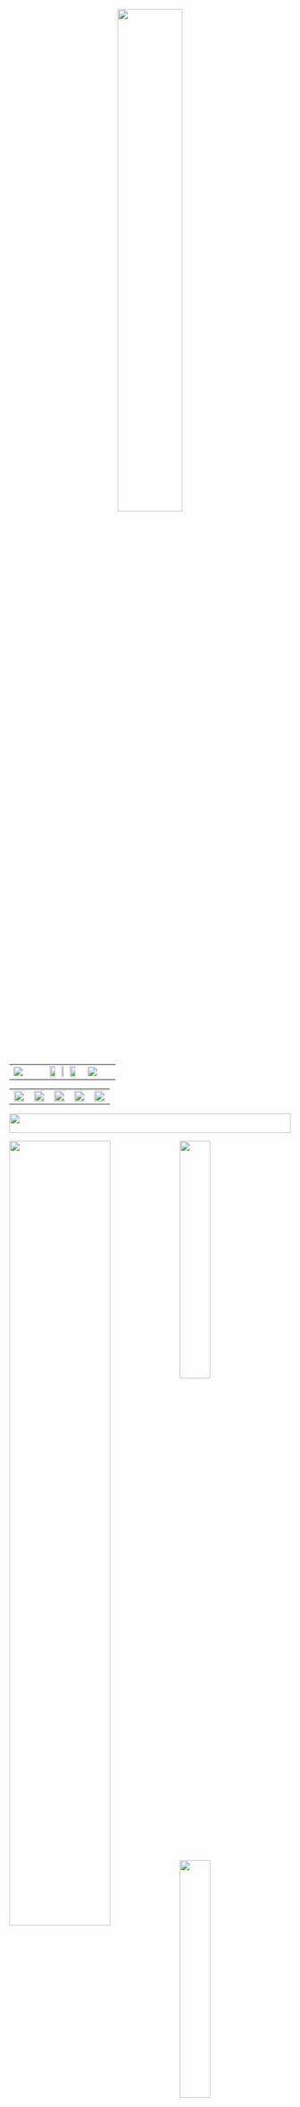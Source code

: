 <!--ANDI BANDI SANDI JO CODE CHORI KRE USKI ---------->
<!-- header anime -->
<p align="center"><img src="https://readme-typing-svg.herokuapp.com?font=Orbitron&size=40&color=%2379A500&height=67&duration=3000&center=true&lines=%F0%9F%85%B6%F0%9F%86%81%F0%9F%85%B4%F0%9F%85%B4%F0%9F%86%83%F0%9F%85%B8%F0%9F%85%BD%F0%9F%85%B6%F0%9F%86%82" width="48%" align="center"></p>
<table>
 <tr>
  <td width="30%"><img src="https://media.tenor.com/_7QhtyfyO0IAAAAC/zenitsu-gif.gif"></td>
  <td align="center"> <img src="https://media.tenor.com/fRmdE8epuE0AAAAj/syctk-saycotik.gif" width="40%" align="center"><img src="https://media.tenor.com/fRmdE8epuE0AAAAj/syctk-saycotik.gif" width="20%" align="center"><img src="https://media.tenor.com/fRmdE8epuE0AAAAj/syctk-saycotik.gif" width="40%" align="center"></td>
  <td width="30%"><img src="https://media.tenor.com/_7QhtyfyO0IAAAAC/zenitsu-gif.gif"></td>
 </tr>
</table>
<table>
 <tr>
  <td> <img src="https://media3.giphy.com/media/4ilFRqgbzbx4c/giphy.gif?cid=ecf05e47dcwkm0hgur8qeojbvjp23pceeo9pdii58gcaffvp&ep=v1_gifs_search&rid=giphy.gif&ct=g" height="220%" width="150%" > </td>
  <td> <img src="https://media2.giphy.com/media/v1.Y2lkPTc5MGI3NjExZWNhYjZjYjAwZDJkNzQwYWZiYWQ2ZDRjNjZmYzQxNzJlZTU0N2U1NiZlcD12MV9pbnRlcm5hbF9naWZzX2dpZklkJmN0PWc/12q7JyfK1UolW0/giphy.gif" height="220%" width="150%" > </td>
  <td> <img src="https://media.tenor.com/S8tFSa9K66EAAAAC/sukuna-jujutsu-kaisen.gif" height="220%" width="190%" > </td>
  <td> <img src="https://media.tenor.com/9eu9F42NQuYAAAAd/dance-anime-cool.gif" height="220%" width="150%" > </td>
  <td> <img src="https://media.tenor.com/ZQndYO4NwBcAAAAC/gojo-satoru.gif" height="290%" width="150%" > </td>
 </tr>
 </table>
<!-- Line -->
<img src="https://i.imgur.com/dBaSKWF.gif" height="35" width="100%">

<!--🔭I'm currently working on Mobile Applications <br>🫂I'm looking to collaborate on Open Source Projects<br>🌱I'm currently learning about React Native<br>☕Ask me about Coffee and Snacks<br>💡Fun fact: I am an Engineer too -->
<!-- About Me-->
<img align="left" width="60%" src="metrics.base.svg"></img>
<img align="center" width="33%" src="metrics.plugin.skyline.svg"></img> 
<img align="center" width="33%" src="metrics.plugin.stargazers.svg"/></img>
<img align="center" width="33%" src="metrics.plugin.languages.indepth.svg"/></img>
<!--<img align="right" width="9%" src="https://moon-svg.minung.dev/moon.svg?theme=basic" alt="moon.svg"> <p style="font-size: 40px;"  align="right" >Watch This Moon Live > > > > > </p>-->
<img align="left" width="70%" src="metrics.plugin.activity.svg"></img>
<img align="left" width="70%" src="metrics.plugin.stars.svg"></img>
<img align="left" width="70%" src="metrics.plugin.followup.indepth.svg"/></img>
<img align="left" width="70%"  src="metrics.plugin.followup.user.svg"/></img>
<img align="left" width="75%" src="metrics.plugin.achievements.compact.svg"/></img>
<img align="left" width="85%" src="metrics.plugin.people.followers.svg"/></img>           

<table><tr><td align="center"><img align="center" width="98%" src="profile-3d-contrib/profile-night-rainbow.svg"></img></td></tr></table>


<!--📏LINE-->
<img src="https://i.imgur.com/dBaSKWF.gif" height="35" width="100%">
<!-- Tech Stack-->

<h1 align="center"> 🗽 My Tech Stacks 🗽 </h1>
<img src="https://readme-typing-svg.demolab.com?font=Patua+One&size=25&duration=3000&pause=1000&color=949494&width=598&height=60&lines=What+Do+I+Know+%3F;What+Tech+Stacks+I+Use+%3F;Which+Frameworks+I+work+on+%3F;What+Languages+I+like+to+Code+%3F;Which+IDEs+I+Use+to+Code+%3F;What+Operating+Systems+I+have+Worked+on+%3F" alt="Typing SVG" width="80%"> </br>


<table align="center" >
  <tr>
   <th width="30%"><h2> 📋 Languages </h2></th>
   <th width="30%"><h2> 📚 Frameworks, Platforms and Libraries </h2></th>
   <th width="30%"><h2> 🎨 Design </h2></th>
   
 </tr>
  <tr>
   <td>
    <img src="https://img.shields.io/badge/C%23-239120?style=for-the-badge&logo=c-sharp&logoColor=white">
    <img src="https://img.shields.io/badge/HTML5-E34F26?style=for-the-badge&logo=html5&logoColor=white">
    <img src="https://img.shields.io/badge/CSS3-1572B6?style=for-the-badge&logo=css3&logoColor=white">
    <img src="https://img.shields.io/badge/JavaScript-F7DF1E?style=for-the-badge&logo=javascript&logoColor=black">
    <img src="https://img.shields.io/badge/Java-ED8B00?style=for-the-badge&logo=openjdk&logoColor=white">
    <img src="https://img.shields.io/badge/C%2B%2B-00599C?style=for-the-badge&logo=c%2B%2B&logoColor=white">
    <img src="https://img.shields.io/badge/C-00599C?style=for-the-badge&logo=c&logoColor=white">
    <img src="https://img.shields.io/badge/Python-14354C?style=for-the-badge&logo=python&logoColor=white">
    <img src="https://img.shields.io/badge/Sass-CC6699?style=for-the-badge&logo=sass&logoColor=white">
    <img src="https://img.shields.io/badge/PHP-777BB4?style=for-the-badge&logo=php&logoColor=white">
    <img src="https://img.shields.io/badge/Swift-FA7343?style=for-the-badge&logo=swift&logoColor=white">
    <img src="https://img.shields.io/badge/kotlin-%237F52FF.svg?style=for-the-badge&logo=kotlin&logoColor=white">
    <img src="https://img.shields.io/badge/Dart-0175C2?style=for-the-badge&logo=dart&logoColor=white">
    <img src="https://img.shields.io/badge/TypeScript-007ACC?style=for-the-badge&logo=typescript&logoColor=white">
    <img src="https://img.shields.io/badge/Shell_Script-121011?style=for-the-badge&logo=gnu-bash&logoColor=white">
    <img src="https://img.shields.io/badge/Markdown-000000?style=for-the-badge&logo=markdown&logoColor=white">
    <img src="https://img.shields.io/badge/PowerShell-%235391FE.svg?style=for-the-badge&logo=powershell&logoColor=white">
    <img src="https://img.shields.io/badge/Windows%20Terminal-%234D4D4D.svg?style=for-the-badge&logo=windows-terminal&logoColor=white">
    
   
   
   
   </td>
   
   <td>
       <img src="https://img.shields.io/badge/Tailwind_CSS-38B2AC?style=for-the-badge&logo=tailwind-css&logoColor=white">
       <img src="https://img.shields.io/badge/Bootstrap-563D7C?style=for-the-badge&logo=bootstrap&logoColor=white">
       <img src="https://img.shields.io/badge/AngularJS-E23237?style=for-the-badge&logo=angularjs&logoColor=white">
       <img src="https://img.shields.io/badge/Angular-DD0031?style=for-the-badge&logo=angular&logoColor=white">
       <img src="https://img.shields.io/badge/React-20232A?style=for-the-badge&logo=react&logoColor=61DAFB">
       <img src="https://img.shields.io/badge/Express.js-404D59?style=for-the-badge">
       <img src="https://img.shields.io/badge/Django-092E20?style=for-the-badge&logo=django&logoColor=white">
       <img src="https://img.shields.io/badge/Flask-000000?style=for-the-badge&logo=flask&logoColor=white">
       <img src="https://img.shields.io/badge/bulma-00D0B1?style=for-the-badge&logo=bulma&logoColor=white">
       <img src="https://img.shields.io/badge/expo-1C1E24?style=for-the-badge&logo=expo&logoColor=#D04A37">
       <img src="https://img.shields.io/badge/Gatsby-%23663399.svg?style=for-the-badge&logo=gatsby&logoColor=white">
       <img src="https://img.shields.io/badge/Ionic-%233880FF.svg?style=for-the-badge&logo=Ionic&logoColor=white">
       <img src="https://img.shields.io/badge/joomla-%235091CD.svg?style=for-the-badge&logo=joomla&logoColor=white">
       <img src="https://img.shields.io/badge/NPM-%23CB3837.svg?style=for-the-badge&logo=npm&logoColor=white">
       <img src="https://img.shields.io/badge/Next-black?style=for-the-badge&logo=next.js&logoColor=white">
       <img src="https://img.shields.io/badge/node.js-6DA55F?style=for-the-badge&logo=node.js&logoColor=white">
       <img src="https://img.shields.io/badge/redux-%23593d88.svg?style=for-the-badge&logo=redux&logoColor=white">

    
   
   </td>
   
   <td>
       <img src="https://img.shields.io/badge/Canva-%2300C4CC.svg?&style=for-the-badge&logo=Canva&logoColor=white">
       <img src="	https://img.shields.io/badge/Figma-F24E1E?style=for-the-badge&logo=figma&logoColor=white">
       <img src="https://img.shields.io/badge/blender-%23F5792A.svg?style=for-the-badge&logo=blender&logoColor=white">
       <img src="https://img.shields.io/badge/Adobe%20Illustrator-FF9A00?style=for-the-badge&logo=adobe%20illustrator&logoColor=white">
       <img src="https://img.shields.io/badge/Adobe%20Lightroom-31A8FF?style=for-the-badge&logo=Adobe%20Lightroom&logoColor=white">
       <img src="https://img.shields.io/badge/Adobe%20Photoshop-31A8FF?style=for-the-badge&logo=Adobe%20Photoshop&logoColor=black">
       <img src="https://img.shields.io/badge/Figma-F24E1E?style=for-the-badge&logo=figma&logoColor=white">

   
   </td>
 </tr>
   <tr>
   <th><h2> 🕓 Version Control </h2></th>
   <th><h2> 💻 IDEs/Editors </h2></th>
   <th><h2> 💾 DataBase </h2></th>
 </tr>
  <tr>
   <td>
       <img src="https://img.shields.io/badge/github%20actions-%232671E5.svg?style=for-the-badge&logo=githubactions&logoColor=white">
       <img src="https://img.shields.io/badge/GitLab%20CI-%23181717.svg?style=for-the-badge&logo=gitlab&logoColor=white">
       <img src="https://img.shields.io/badge/gitlab-%23181717.svg?style=for-the-badge&logo=gitlab&logoColor=white">
       <img src="https://img.shields.io/badge/github-%23121011.svg?style=for-the-badge&logo=github&logoColor=white">
       <img src="https://img.shields.io/badge/git-%23F05033.svg?style=for-the-badge&logo=git&logoColor=white">
       
   
   </td>
   <td>
       <img src="https://img.shields.io/badge/Visual%20Studio%20Code-0078d7.svg?style=for-the-badge&logo=visual-studio-code&logoColor=white">
       <img src="https://img.shields.io/badge/Android%20Studio-3DDC84.svg?style=for-the-badge&logo=android-studio&logoColor=white">
       <img src="https://img.shields.io/badge/Visual%20Studio-5C2D91.svg?style=for-the-badge&logo=visual-studio&logoColor=white">
       <img src="https://img.shields.io/badge/WordPress-%23117AC9.svg?style=for-the-badge&logo=WordPress&logoColor=white">
       <img src="https://img.shields.io/badge/pycharm-143?style=for-the-badge&logo=pycharm&logoColor=black&color=black&labelColor=green">
       <img src="https://img.shields.io/badge/jupyter-%23FA0F00.svg?style=for-the-badge&logo=jupyter&logoColor=white">
       <img src="https://img.shields.io/badge/Postman-FF6C37?style=for-the-badge&logo=postman&logoColor=white">
       <img src="https://img.shields.io/badge/webstorm-143?style=for-the-badge&logo=webstorm&logoColor=white&color=black">
       <img src="https://img.shields.io/badge/Atom-66595C?style=for-the-badge&logo=Atom&logoColor=white">
       <img src="https://img.shields.io/badge/NeoVim-%2357A143.svg?&style=for-the-badge&logo=neovim&logoColor=white">
       <img src="https://img.shields.io/badge/Notepad++-90E59A.svg?style=for-the-badge&logo=notepad%2B%2B&logoColor=black">
       <img src="https://img.shields.io/badge/replit-667881?style=for-the-badge&logo=replit&logoColor=white">
       <img src="https://img.shields.io/badge/Eclipse-2C2255?style=for-the-badge&logo=eclipse&logoColor=white">
       <img src="https://img.shields.io/badge/VIM-%2311AB00.svg?&style=for-the-badge&logo=vim&logoColor=white">
       

   
   </td>
   <td> 
       <img src="https://img.shields.io/badge/MongoDB-4EA94B?style=for-the-badge&logo=mongodb&logoColor=white">
       <img src="https://img.shields.io/badge/MySQL-005C84?style=for-the-badge&logo=mysql&logoColor=white">
       <img src="https://img.shields.io/badge/Oracle-F80000?style=for-the-badge&logo=Oracle&logoColor=white">
       <img src="https://img.shields.io/badge/PostgreSQL-316192?style=for-the-badge&logo=postgresql&logoColor=white">
       <img src="https://img.shields.io/badge/SQLite-07405E?style=for-the-badge&logo=sqlite&logoColor=white">
       <img src="https://img.shields.io/badge/rabbitmq-%23FF6600.svg?&style=for-the-badge&logo=rabbitmq&logoColor=white">
       <img src="https://img.shields.io/badge/Firebase-039BE5?style=for-the-badge&logo=Firebase&logoColor=white">
   </td>
 </tr>
   <tr>
   <th><h2> 📱 Mobile Frameworks </h2></th>
   <th><h2> 🎛️ Operating System </h2></th>
   <th><h2> 🏢 Office </h2></th>
 </tr>
  <tr>
   <td> 
    <img src="https://img.shields.io/badge/Flutter-02569B?style=for-the-badge&logo=flutter&logoColor=white">
    <img src="https://img.shields.io/badge/React_Native-20232A?style=for-the-badge&logo=react&logoColor=61DAFB">
    <img src="https://img.shields.io/badge/Ionic-3880FF?style=for-the-badge&logo=ionic&logoColor=white">
    <img src="https://img.shields.io/badge/NativeScript-3655FF?style=for-the-badge&logo=NativeScript&logoColor=black">
    <img src="https://img.shields.io/badge/Android_Studio-3DDC84?style=for-the-badge&logo=android-studio&logoColor=white">

   </td>
   <td>
    <img src="https://img.shields.io/badge/Arch_Linux-1793D1?style=for-the-badge&logo=arch-linux&logoColor=white">
    <img src="https://img.shields.io/badge/Cent%20OS-262577?style=for-the-badge&logo=CentOS&logoColor=white">
    <img src="https://img.shields.io/badge/Debian-A81D33?style=for-the-badge&logo=debian&logoColor=white">
    <img src="https://img.shields.io/badge/Fedora-294172?style=for-the-badge&logo=fedora&logoColor=white">
    <img src="https://img.shields.io/badge/iOS-000000?style=for-the-badge&logo=ios&logoColor=white">
    <img src="https://img.shields.io/badge/Kali_Linux-557C94?style=for-the-badge&logo=kali-linux&logoColor=white">
    <img src="https://img.shields.io/badge/Linux-FCC624?style=for-the-badge&logo=linux&logoColor=black">
    <img src="https://img.shields.io/badge/Linux_Mint-87CF3E?style=for-the-badge&logo=linux-mint&logoColor=white">
    <img src="https://img.shields.io/badge/manjaro-35BF5C?style=for-the-badge&logo=manjaro&logoColor=white">
    <img src="https://img.shields.io/badge/Pop!_OS-48B9C7?style=for-the-badge&logo=Pop!_OS&logoColor=white">
    <img src="https://img.shields.io/badge/Tails%20-56347C?&style=for-the-badge&logo=tails&logoColor=white">
    <img src="https://img.shields.io/badge/Red%20Hat-EE0000?style=for-the-badge&logo=redhat&logoColor=white">
    <img src="https://img.shields.io/badge/SUSE-0C322C?style=for-the-badge&logo=SUSE&logoColor=white">
    <img src="https://img.shields.io/badge/Elementary%20OS-64BAFF?style=for-the-badge&logo=elementary&logoColor=white">
    <img src="https://img.shields.io/badge/Windows-0078D6?style=for-the-badge&logo=windows&logoColor=white">
    <img src="https://img.shields.io/badge/Android-3DDC84?style=for-the-badge&logo=android&logoColor=white">
    <img src="https://img.shields.io/badge/freebsd-AB2B28?style=for-the-badge&logo=freebsd&logoColor=white">
    <img src="https://img.shields.io/badge/Gentoo-54487A?style=for-the-badge&logo=gentoo&logoColor=white">
    <img src="https://img.shields.io/badge/-MX%20Linux-%23000000?style=for-the-badge&logo=MXlinux&logoColor=white">
    <img src="https://img.shields.io/badge/lineageos-167C80?style=for-the-badge&logo=lineageos&logoColor=white">
    <img src="https://img.shields.io/badge/mac%20os-000000?style=for-the-badge&logo=macos&logoColor=F0F0F0">
    
   </td>
   <td> 
    <img src="https://img.shields.io/badge/LibreOffice-%2318A303?style=for-the-badge&logo=LibreOffice&logoColor=white">
    <img src="https://img.shields.io/badge/Microsoft_Excel-217346?style=for-the-badge&logo=microsoft-excel&logoColor=white">
    <img src="https://img.shields.io/badge/Microsoft_PowerPoint-B7472A?style=for-the-badge&logo=microsoft-powerpoint&logoColor=white">
    <img src="https://img.shields.io/badge/Microsoft_Word-2B579A?style=for-the-badge&logo=microsoft-word&logoColor=white">
    <img src="https://img.shields.io/badge/Microsoft_Office-D83B01?style=for-the-badge&logo=microsoft-office&logoColor=white">
   
   </td>
 </tr>
 
   <tr>
   <th><h2> ☁️ Hosting/SaaS </h2></th>
   <th><h2> 📂 Cloud Storage </h2></th>
   <th><h2> 🌐 Browsers </h2> </th> 
 </tr>
  <tr>
   <td>
     <img src="https://img.shields.io/badge/firebase-%23039BE5.svg?style=for-the-badge&logo=firebase">
     <img src="https://img.shields.io/badge/github%20pages-121013?style=for-the-badge&logo=github&logoColor=white">
     <img src="https://img.shields.io/badge/heroku-%23430098.svg?style=for-the-badge&logo=heroku&logoColor=white">
     <img src="https://img.shields.io/badge/netlify-%23000000.svg?style=for-the-badge&logo=netlify&logoColor=#00C7B7">
     <img src="https://img.shields.io/badge/vercel-%23000000.svg?style=for-the-badge&logo=vercel&logoColor=white">
     <img src="https://img.shields.io/badge/Oracle-F80000?style=for-the-badge&logo=oracle&logoColor=white">
     <img src="https://img.shields.io/badge/Cloudflare-F38020?style=for-the-badge&logo=Cloudflare&logoColor=white">
     <img src="https://img.shields.io/badge/AWS-%23FF9900.svg?style=for-the-badge&logo=amazon-aws&logoColor=white">
     <img src="https://img.shields.io/badge/azure-%230072C6.svg?style=for-the-badge&logo=microsoftazure&logoColor=white">
     <img src="https://img.shields.io/badge/GoogleCloud-%234285F4.svg?style=for-the-badge&logo=google-cloud&logoColor=white">
     <img src="https://img.shields.io/badge/Openstack-%23f01742.svg?style=for-the-badge&logo=openstack&logoColor=white">
   </td>
   <td>
    <img src="https://img.shields.io/badge/Dropbox-%233B4D98.svg?style=for-the-badge&logo=Dropbox&logoColor=white">
    <img src="https://img.shields.io/badge/Google%20Drive-4285F4?style=for-the-badge&logo=googledrive&logoColor=white">
    <img src="https://img.shields.io/badge/Mega-%23D90007.svg?style=for-the-badge&logo=Mega&logoColor=white">
    <img src="https://img.shields.io/badge/OneDrive-0078D4.svg?style=for-the-badge&logo=microsoftonedrive&logoColor=white">
   
   </td>
   <td>
    <img src="https://img.shields.io/badge/Edge-0078D7?style=for-the-badge&logo=Microsoft-edge&logoColor=white">
    <img src="https://img.shields.io/badge/Firefox-FF7139?style=for-the-badge&logo=Firefox-Browser&logoColor=white">
    <img src="https://img.shields.io/badge/Google%20Chrome-4285F4?style=for-the-badge&logo=GoogleChrome&logoColor=white">
    <img src="https://img.shields.io/badge/Tor-7D4698?style=for-the-badge&logo=Tor-Browser&logoColor=white">
    <img src="https://img.shields.io/badge/Brave-FB542B?style=for-the-badge&logo=Brave&logoColor=white">
   
   </td>
 </tr>
 
 <tr>
   <th><h2> 🖥️ ML/DL </h2></th>
   <th><h2> 🧪 Testing </h2></th>
   <th><h2> 🛍️ Store </h2> </th> 
 </tr>
 
  <tr>
   <td>
    <img src="https://img.shields.io/badge/numpy-%23013243.svg?style=for-the-badge&logo=numpy&logoColor=white">
    <img src="https://img.shields.io/badge/pandas-%23150458.svg?style=for-the-badge&logo=pandas&logoColor=white">
    <img src="https://img.shields.io/badge/PyTorch-%23EE4C2C.svg?style=for-the-badge&logo=PyTorch&logoColor=white">
    <img src="https://img.shields.io/badge/TensorFlow-%23FF6F00.svg?style=for-the-badge&logo=TensorFlow&logoColor=white">
    
    
   </td>
   <td>
    <img src="https://img.shields.io/badge/-selenium-%43B02A?style=for-the-badge&logo=selenium&logoColor=white">
    <img src="https://img.shields.io/badge/-Jasmine-%238A4182?style=for-the-badge&logo=Jasmine&logoColor=white">
    <img src="https://img.shields.io/badge/-cypress-%23E5E5E5?style=for-the-badge&logo=cypress&logoColor=058a5e">
    <img src="https://img.shields.io/badge/-mocha-%238D6748?style=for-the-badge&logo=mocha&logoColor=white">
    <img src="https://img.shields.io/badge/-jest-%23C21325?style=for-the-badge&logo=jest&logoColor=white">
    
    
   
   </td>
   <td>
    <img src="https://img.shields.io/badge/App_Store-0D96F6?style=for-the-badge&logo=app-store&logoColor=white">
    <img src="https://img.shields.io/badge/F_Droid-1976D2?style=for-the-badge&logo=f-droid&logoColor=white">
    <img src="https://img.shields.io/badge/Google_Play-414141?style=for-the-badge&logo=google-play&logoColor=white">
    
   
   </td>
 </tr>
 
  <tr>
   <th><h2> 📺 Streaming </h2></th>
   <th><h2> 🎮 Gaming </h2></th>
   <th><h2> 🎓 Education </h2> </th> 
 </tr>
 
  <tr>
   <td>
    <img src="https://img.shields.io/badge/Amazon%20Prime-0F79AF?style=for-the-badge&logo=amazonprime&logoColor=white">
    <img src="https://img.shields.io/badge/Crunchyroll-F47521?style=for-the-badge&logo=crunchyroll&logoColor=white">
    <img src="https://img.shields.io/badge/fire%20tv-fc3b2d?style=for-the-badge&logo=amazon%20fire%20tv&logoColor=white">
    <img src="https://img.shields.io/badge/Netflix-E50914?style=for-the-badge&logo=netflix&logoColor=white">
    <img src="https://img.shields.io/badge/Twitch-9347FF?style=for-the-badge&logo=twitch&logoColor=white">
    <img src="https://img.shields.io/badge/Youtube%20Gaming-FF0000?style=for-the-badge&logo=Youtubegaming&logoColor=white">
    
   </td>
   <td>
    <img src="https://img.shields.io/badge/battle.net-%2300AEFF.svg?style=for-the-badge&logo=battle.net&logoColor=white">
    <img src="https://img.shields.io/badge/epicgames-%23313131.svg?style=for-the-badge&logo=epicgames&logoColor=white">
    <img src="https://img.shields.io/badge/ea-%23000000.svg?style=for-the-badge&logo=ea&logoColor=white">
    <img src="https://img.shields.io/badge/nVIDIA-%2376B900.svg?style=for-the-badge&logo=nVIDIA&logoColor=white">
    <img src="https://img.shields.io/badge/PSN-%230070D1.svg?style=for-the-badge&logo=Playstation&logoColor=white">
    <img src="https://img.shields.io/badge/Ubisoft-%23F5F5F5.svg?style=for-the-badge&logo=Ubisoft&logoColor=black">
    <img src="https://img.shields.io/badge/unrealengine-%23313131.svg?style=for-the-badge&logo=unrealengine&logoColor=white">
    <img src="https://img.shields.io/badge/unity-%23000000.svg?style=for-the-badge&logo=unity&logoColor=white">
    <img src="https://img.shields.io/badge/steam-%23000000.svg?style=for-the-badge&logo=steam&logoColor=white">

    
   
   </td>
   <td>
    <img src="https://img.shields.io/badge/coding%20ninjas-DD6620?style=for-the-badge&logo=codingninjas&logoColor=white">
    <img src="https://img.shields.io/badge/Coursera-%230056D2.svg?style=for-the-badge&logo=Coursera&logoColor=white">
    <img src="https://img.shields.io/badge/Duolingo-%234DC730.svg?style=for-the-badge&logo=Duolingo&logoColor=white">
    <img src="https://img.shields.io/badge/edX-%2302262B.svg?style=for-the-badge&logo=edX&logoColor=white">
    <img src="https://img.shields.io/badge/Freecodecamp-%23123.svg?&style=for-the-badge&logo=freecodecamp&logoColor=green">
    <img src="https://img.shields.io/badge/Skill%20share-002333?style=for-the-badge&logo=skillshare&logoColor=00FF84">
    <img src="https://img.shields.io/badge/Udacity-grey?style=for-the-badge&logo=udacity&logoColor=15B8E6">
    <img src="https://img.shields.io/badge/Udemy-A435F0?style=for-the-badge&logo=Udemy&logoColor=white">
   
   </td>
 </tr>
</table>
 
<!-- Line -->
<img src="https://i.imgur.com/dBaSKWF.gif" height="35" width="100%">

<!-- Github stats-->
<h1 align="center">
 <img src="https://c.tenor.com/SOVMSXmWB1kAAAAi/tony-star-jumping.gif" width="9%">    GitHub Stats     <img src="https://c.tenor.com/SOVMSXmWB1kAAAAi/tony-star-jumping.gif" width="9%" >
 </h1>



![](https://wakapi.dev/api/badge/X_itachi_X/interval:today?label=today) ![](https://img.shields.io/endpoint?url=https://wakapi.dev/api/compat/shields/v1/X_itachi_X/interval:30_days&label=last30d) [![](https://visitcount.itsvg.in/api?id=X-itachi-X&icon=0&color=0)](https://visitcount.itsvg.in)

<table>
 <tr>
  <td><img src="https://github-readme-stats.vercel.app/api?username=X-itachi-X&theme=blue-green&bg_color=22272e&hide_border=false&include_all_commits=false&count_private=false"> </td>
  <td><img src="https://github-readme-streak-stats.herokuapp.com/?user=X-itachi-X&theme=blue-green&bg_color=22272e&hide_border=false"> </td>
 </tr>
  <tr>
  <td><img src="https://github-readme-stats.vercel.app/api/wakatime?username=X_itachi_X&api_domain=wakapi.dev&bg_color=22272e&title_color=2F855A&icon_color=2F855A&text_color=ffffff&custom_title=This%20Week%20Stats&layout=compact"> </td>
  <td><img src="https://github-readme-stats.vercel.app/api/top-langs/?username=X-itachi-X&theme=blue-green&bg_color=22272e&hide_border=false&include_all_commits=true&count_private=false&layout=compact" > </td>
 </tr>
 </table
 </br>
 <img src="https://github-readme-activity-graph.vercel.app/graph?username=X-itachi-X&theme=github-compact" width="100%">
 <picture>
   <source media="(prefers-color-scheme: dark)" srcset="github-contribution-grid-snake-dark.svg" />
   <source media="(prefers-color-scheme: light)" srcset="github-contribution-grid-snake.svg" />
   <img alt="github-snake" src="github-contribution-grid-snake.svg" width="100%" />
 </picture>
 

 <!-- Github Trophies-->
 <h1 align="center">
 <img src="https://media.tenor.com/0ENB5HuTH0gAAAAi/trophy-beker.gif" width="9%">     GitHub Trophies     <img src="https://media.tenor.com/0ENB5HuTH0gAAAAi/trophy-beker.gif" width="9%" >
 </h1>

![](https://github-profile-trophy.vercel.app/?username=X-itachi-X&theme=radical&no-frame=false&no-bg=true&margin-w=65)

 <div align="center">
 <h2> ✍️ Random Dev Quote ✍️ </h2>
<img src="https://quotes-github-readme.vercel.app/api?type=horizontal&bg_color=22272e&theme=gruvbox">

 <h2> 🔝 Top Contributed Repo 🔝 </h2>
<img src="https://github-contributor-stats.vercel.app/api?username=X-itachi-X&limit=5&bg_color=22272e&theme=gruvbox&combine_all_yearly_contributions=true&no-bg=true">
 </div>



<!--📏LINE-->
<img src="https://i.imgur.com/dBaSKWF.gif" height="35" width="100%">
 
<!--Music-->
<h1 align="center">🎧 Music 🎧</h1>
<div align="center"><img src="https://novatorem.vercel.app/api/spotify?background_color=0d1117&border_color=ffffff" width="45%"></div>



<!--📏LINE-->
<img src="https://i.imgur.com/dBaSKWF.gif" height="35" width="100%">
 
<h1 align="center">
 <img src="https://media1.giphy.com/media/uwmNTx7NaDbJnXlKbx/giphy.gif?cid=ecf05e47stjb15nj1fve5ekbrydjsidq2xll0kxyb87wzlaf&ep=v1_stickers_search&rid=giphy.gif&ct=s" width="4%" align="">
  Social 
 <img src="https://media1.giphy.com/media/uwmNTx7NaDbJnXlKbx/giphy.gif?cid=ecf05e47stjb15nj1fve5ekbrydjsidq2xll0kxyb87wzlaf&ep=v1_stickers_search&rid=giphy.gif&ct=s" width="4%" align="">
</h1>
</br>

[![Instagram](https://img.shields.io/badge/Instagram-%23E4405F.svg?logo=Instagram&logoColor=white)](https://instagram.com/_ankit.prakash_) [![LinkedIn](https://img.shields.io/badge/LinkedIn-%230077B5.svg?logo=linkedin&logoColor=white)](https://linkedin.com/in/ankitprakashprogrammer) 
 
<!--📏LINE-->
<img src="https://i.imgur.com/dBaSKWF.gif" height="35" width="100%">
 
<!--🎨THEMEMODE / 🌐WEBSITE: https://fancytext.blogspot.com/ -->
<h4 align="left">
</h4>
 
╔═&nbsp;&nbsp;👀 𝕐&nbsp;𝕆&nbsp;𝕌&nbsp;ℝ&nbsp;&nbsp;𝕋&nbsp;ℍ&nbsp;𝔼&nbsp;𝕄&nbsp;𝔼&nbsp;&nbsp;𝕄&nbsp;𝕆&nbsp;𝔻&nbsp;𝔼 👀
<h4>
<h4 align="left">  
 
╚═════ &nbsp;𝐈𝐓'𝐒 [𝐃𝐀𝐑𝐊⚫](https://github.com/settings/appearance#gh-dark-mode-only)[𝐁𝐑𝐈𝐆𝐇𝐓⚪](https://github.com/settings/appearance#gh-light-mode-only) 𝐈𝐍 𝐇𝐄𝐑𝐄...
<h4>

<!--🪳ROACH&🕷️SPIDER--> 
<p align="left">
<img src="https://media.giphy.com/media/2fC8cduAc35UIAxHDE/giphy.gif" width="150">&nbsp;&nbsp;&nbsp;&nbsp;&nbsp;&nbsp;&nbsp;&nbsp;&nbsp;&nbsp;&nbsp;&nbsp;&nbsp;&nbsp;&nbsp;&nbsp;&nbsp;&nbsp;&nbsp;&nbsp;&nbsp;&nbsp;&nbsp;&nbsp;&nbsp;&nbsp;&nbsp;&nbsp;&nbsp;&nbsp;&nbsp;&nbsp;&nbsp;&nbsp;&nbsp;&nbsp;&nbsp;&nbsp;&nbsp;&nbsp;&nbsp;&nbsp;&nbsp;&nbsp;&nbsp;&nbsp;&nbsp;&nbsp;&nbsp;&nbsp;&nbsp;&nbsp;&nbsp;&nbsp;&nbsp;&nbsp;&nbsp;&nbsp;&nbsp;&nbsp;&nbsp;&nbsp;&nbsp;&nbsp;&nbsp;&nbsp;&nbsp;&nbsp;&nbsp;&nbsp;&nbsp;&nbsp;&nbsp;&nbsp;&nbsp;&nbsp;&nbsp;&nbsp;&nbsp;&nbsp;&nbsp;&nbsp;&nbsp;&nbsp;&nbsp;&nbsp;&nbsp;&nbsp;&nbsp;&nbsp;&nbsp;&nbsp;&nbsp;&nbsp;&nbsp;&nbsp;&nbsp;&nbsp;&nbsp;&nbsp;&nbsp;&nbsp;&nbsp;&nbsp;&nbsp;&nbsp;&nbsp;&nbsp;&nbsp;&nbsp;&nbsp;&nbsp;<img src="https://c.tenor.com/3dgbcMt6Kx4AAAAi/spider-insect.gif" width="40">
 
<!--🦶FOOTER--> 
<img src="https://raw.githubusercontent.com/trinib/trinib/82213791fa9ff58d3ca768ddd6de2489ec23ffca/images/footer.svg" width="100%">

<img alt="GitHub Workflow Status" src="https://img.shields.io/github/actions/workflow/status/X-itachi-X/X-itachi-X/main.yml">
 
[![Metrics](https://github.com/X-itachi-X/X-itachi-X/actions/workflows/main.yml/badge.svg)](https://github.com/X-itachi-X/X-itachi-X/actions/workflows/main.yml) 
 
[![GitHub-Profile-3D-Contrib](https://github.com/X-itachi-X/X-itachi-X/actions/workflows/profile-3d.yml/badge.svg)](https://github.com/X-itachi-X/X-itachi-X/actions/workflows/profile-3d.yml)
